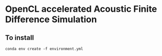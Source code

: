 # OpenCL accelerated Acoustic Finite Difference Simulation

## To install

```
conda env create -f environment.yml
```
